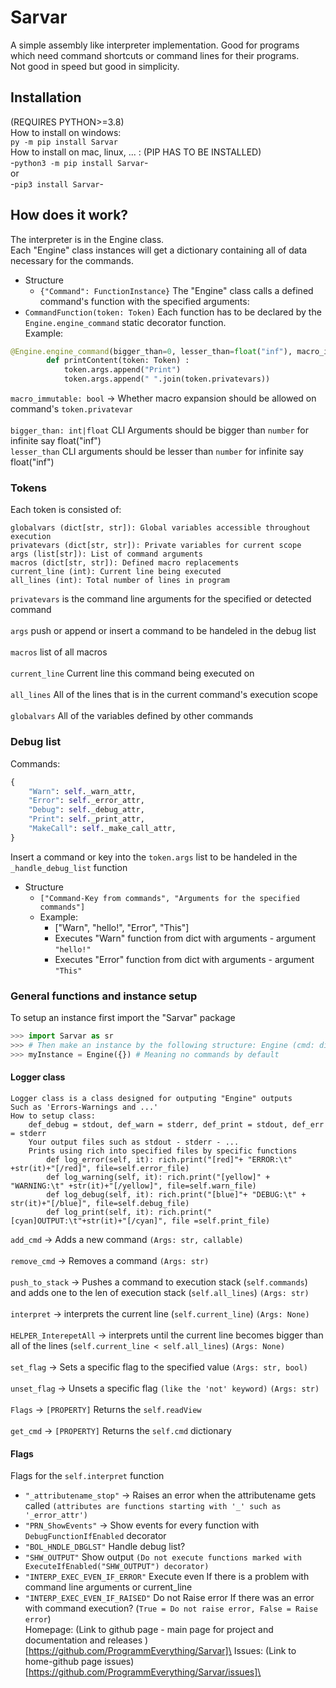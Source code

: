 # Sarvar
A simple assembly like interpreter implementation. 
Good for programs which need command shortcuts or command lines for their programs.\
Not good in speed but good in simplicity.
## Installation
(REQUIRES PYTHON>=3.8)\
How to install on windows:\
    ```
    py -m pip install Sarvar
    ```\
How to install on mac, linux, ... : (PIP HAS TO BE INSTALLED)\
    -```
    python3 -m pip install Sarvar
    ```-\
    or\
    -```
    pip3 install Sarvar
    ```-
## How does it work?
The interpreter is in the Engine class.\
Each "Engine" class instances will get a dictionary containing all of data necessary for the commands.
* Structure
  - `{"Command": FunctionInstance}`
The "Engine" class calls a defined command's function with the specified arguments:
* `CommandFunction(token: Token)`
Each function has to be declared by the `Engine.engine_command` static decorator function.\
Example:
```python
@Engine.engine_command(bigger_than=0, lesser_than=float("inf"), macro_immutable=False)
        def printContent(token: Token) :
            token.args.append("Print")
            token.args.append(" ".join(token.privatevars))
```
```macro_immutable: bool``` -> Whether macro expansion should be allowed on command's `token.privatevar`\
\
```bigger_than: int|float``` CLI Arguments should be bigger than `number` for infinite say float("inf")\
```lesser_than``` CLI arguments should be lesser than `number` for infinite say float("inf")
### Tokens
Each token is consisted of:
```
globalvars (dict[str, str]): Global variables accessible throughout execution
privatevars (dict[str, str]): Private variables for current scope
args (list[str]): List of command arguments
macros (dict[str, str]): Defined macro replacements
current_line (int): Current line being executed
all_lines (int): Total number of lines in program
````
`privatevars` is the command line arguments for the specified or detected command\
\
`args` push or append or insert a command to be handeled in the debug list\
\
`macros` list of all macros\
\
`current_line` Current line this command being executed on\
\
`all_lines` All of the lines that is in the current command's execution scope\
\
`globalvars` All of the variables defined by other commands
### Debug list
Commands:
```python
{
    "Warn": self._warn_attr,
    "Error": self._error_attr,
    "Debug": self._debug_attr,
    "Print": self._print_attr,
    "MakeCall": self._make_call_attr,
}
```
Insert a command or key into the `token.args` list to be handeled in the `_handle_debug_list` function
- Structure
  * `["Command-Key from commands", "Arguments for the specified commands"]`
  * Example:
    - ["Warn", "hello!", "Error", "This"]
    - Executes "Warn" function from dict with arguments - argument `"hello!"`
    - Executes "Error" function from dict with arguments - argument `"This"`
### General functions and instance setup
To setup an instance first import the "Sarvar" package
```python
>>> import Sarvar as sr
>>> # Then make an instance by the following structure: Engine (cmd: dict[str, callable], logger: Logger = Logger() #Optional# )
>>> myInstance = Engine({}) # Meaning no commands by default
```
#### Logger class
    Logger class is a class designed for outputing "Engine" outputs
    Such as 'Errors-Warnings and ...'
    How to setup class:
        def_debug = stdout, def_warn = stderr, def_print = stdout, def_err = stderr
        Your output files such as stdout - stderr - ...
        Prints using rich into specified files by specific functions
            def log_error(self, it): rich.print("[red]"+ "ERROR:\t" +str(it)+"[/red]", file=self.error_file)
            def log_warning(self, it): rich.print("[yellow]" + "WARNING:\t" +str(it)+"[/yellow]", file=self.warn_file)
            def log_debug(self, it): rich.print("[blue]"+ "DEBUG:\t" + str(it)+"[/blue]", file=self.debug_file)
            def log_print(self, it): rich.print("[cyan]OUTPUT:\t"+str(it)+"[/cyan]", file =self.print_file)

`add_cmd` -> Adds a new command `(Args: str, callable)`\
\
`remove_cmd` -> Removes a command `(Args: str)`\
\
`push_to_stack` -> Pushes a command to execution stack (`self.commands`) and adds one to the len of execution stack (`self.all_lines`) `(Args: str)`\
\
`interpret` -> interprets the current line (`self.current_line`) `(Args: None)`\
\
`HELPER_InterepetAll` -> interprets until the current line becomes bigger than all of the lines (`self.current_line < self.all_lines`)
`(Args: None)`\
\
`set_flag` -> Sets a specific flag to the specified value `(Args: str, bool)`\
\
`unset_flag` -> Unsets a specific flag `(like the 'not' keyword)` `(Args: str)`\
\
`Flags` -> `[PROPERTY]` Returns the `self.readView`\
\
`get_cmd` -> `[PROPERTY]` Returns the `self.cmd` dictionary
#### Flags
Flags for the `self.interpret` function
* `"_attributename_stop"` -> Raises an error when the attributename gets called `(attributes are functions starting with '_' such as '_error_attr')`
* `"PRN_ShowEvents"` -> Show events for every function with `DebugFunctionIfEnabled` decorator
* `"BOL_HNDLE_DBGLST"` Handle debug list?
* `"SHW_OUTPUT"` Show output `(Do not execute functions marked with ExecuteIfEnabled("SHW_OUTPUT") decorator)`
* `"INTERP_EXEC_EVEN_IF_ERROR"` Execute even If there is a problem with command line arguments or current_line
* `"INTERP_EXEC_EVEN_IF_RAISED"` Do not Raise error If there was an error with command execution? (`True = Do not raise error, False = Raise error`)\
Homepage: (Link to github page - main page for project and documentation and releases )[https://github.com/ProgrammEverything/Sarvar]\
Issues: (Link to home-github page issues)[https://github.com/ProgrammEverything/Sarvar/issues]\
